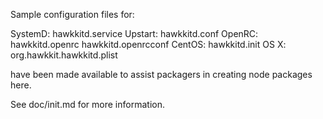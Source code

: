 Sample configuration files for:

SystemD: hawkkitd.service
Upstart: hawkkitd.conf
OpenRC:  hawkkitd.openrc
         hawkkitd.openrcconf
CentOS:  hawkkitd.init
OS X:    org.hawkkit.hawkkitd.plist

have been made available to assist packagers in creating node packages here.

See doc/init.md for more information.

